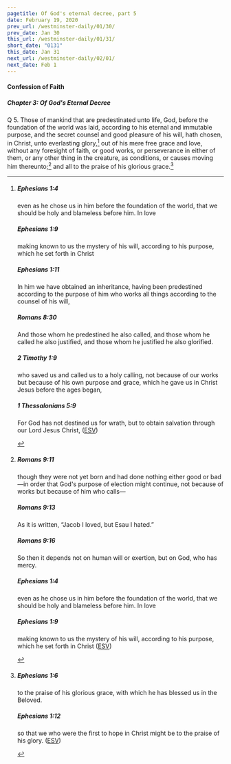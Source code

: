 ```yaml
---
pagetitle: Of God's eternal decree, part 5
date: February 19, 2020
prev_url: /westminster-daily/01/30/
prev_date: Jan 30
this_url: /westminster-daily/01/31/
short_date: "0131"
this_date: Jan 31
next_url: /westminster-daily/02/01/
next_date: Feb 1
---
```


#### Confession of Faith

##### Chapter 3: Of God's Eternal Decree

<span class="q">Q 5.</span> Those of mankind that are predestinated unto life, God, before the foundation of the world was laid, according to his eternal and immutable purpose, and the secret counsel and good pleasure of his will, hath chosen, in Christ, unto everlasting glory,[^fnref:wcf1] out of his mere free grace and love, without any foresight of faith, or good works, or perseverance in either of them, or any other thing in the creature, as conditions, or causes moving him thereunto;[^fnref:wcf2] and all to the praise of his glorious grace.[^fnref:wcf3]

[^fnref:wcf1]: <div class="esv"><h5>Ephesians 1:4</h5> <div class="esv-text"><p id="p49001004.01-1">even as he chose us in him before the foundation of the world, that we should be holy and blameless before him. In love</p> </div><h5>Ephesians 1:9</h5> <div class="esv-text"><p id="p49001009.01-2">making known to us the mystery of his will, according to his purpose, which he set forth in Christ</p> </div><h5>Ephesians 1:11</h5> <div class="esv-text"><p id="p49001011.01-3">In him we have obtained an inheritance, having been predestined according to the purpose of him who works all things according to the counsel of his will,</p> </div><h5>Romans 8:30</h5> <div class="esv-text"><p id="p45008030.01-4">And those whom he predestined he also called, and those whom he called he also justified, and those whom he justified he also glorified.</p> </div><h5>2 Timothy 1:9</h5> <div class="esv-text"><p id="p55001009.01-5">who saved us and called us to a holy calling, not because of our works but because of his own purpose and grace, which he gave us in Christ Jesus before the ages began,</p> </div><h5>1 Thessalonians 5:9</h5> <div class="esv-text"><p id="p52005009.01-6">For God has not destined us for wrath, but to obtain salvation through our Lord Jesus Christ,  (<a href="http://www.esv.org" class="copyright">ESV</a>)</p> </div> </div>

[^fnref:wcf2]: <div class="esv"><h5>Romans 9:11</h5> <div class="esv-text"><p id="p45009011.01-1">though they were not yet born and had done nothing either good or bad&#8212;in order that God's purpose of election might continue, not because of works but because of him who calls&#8212;</p> </div><h5>Romans 9:13</h5> <div class="esv-text"><p id="p45009013.01-2">As it is written, &#8220;Jacob I loved, but Esau I hated.&#8221;</p> </div><h5>Romans 9:16</h5> <div class="esv-text"><p id="p45009016.01-3">So then it depends not on human will or exertion, but on God, who has mercy.</p> </div><h5>Ephesians 1:4</h5> <div class="esv-text"><p id="p49001004.01-4">even as he chose us in him before the foundation of the world, that we should be holy and blameless before him. In love</p> </div><h5>Ephesians 1:9</h5> <div class="esv-text"><p id="p49001009.01-5">making known to us the mystery of his will, according to his purpose, which he set forth in Christ  (<a href="http://www.esv.org" class="copyright">ESV</a>)</p> </div> </div>

[^fnref:wcf3]: <div class="esv"><h5>Ephesians 1:6</h5> <div class="esv-text"><p id="p49001006.01-1">to the praise of his glorious grace, with which he has blessed us in the Beloved.</p> </div><h5>Ephesians 1:12</h5> <div class="esv-text"><p id="p49001012.01-2">so that we who were the first to hope in Christ might be to the praise of his glory.  (<a href="http://www.esv.org" class="copyright">ESV</a>)</p> </div> </div>

